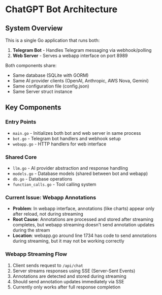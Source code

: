 # ChatGPT Bot Architecture

## System Overview
This is a single Go application that runs both:
1. **Telegram Bot** - Handles Telegram messaging via webhook/polling
2. **Web Server** - Serves a webapp interface on port 8989

Both components share:
- Same database (SQLite with GORM)
- Same AI provider clients (OpenAI, Anthropic, AWS Nova, Gemini)
- Same configuration file (config.json)
- Same Server struct instance

## Key Components

### Entry Points
- `main.go` - Initializes both bot and web server in same process
- `bot.go` - Telegram bot handlers and webhook setup
- `webapp.go` - HTTP handlers for web interface

### Shared Core
- `llm.go` - AI provider abstraction and response handling
- `models.go` - Database models (shared between bot and webapp)
- `db.go` - Database operations
- `function_calls.go` - Tool calling system

### Current Issue: Webapp Annotations
- **Problem**: In webapp interface, annotations (like charts) appear only after reload, not during streaming
- **Root Cause**: Annotations are processed and stored after streaming completes, but webapp streaming doesn't send annotation updates during the stream
- **Location**: webapp.go around line 1734 has code to send annotations during streaming, but it may not be working correctly

### Webapp Streaming Flow
1. Client sends request to `/api/chat`
2. Server streams responses using SSE (Server-Sent Events)
3. Annotations are detected and stored during streaming
4. Should send annotation updates immediately via SSE
5. Currently only works after full response completion